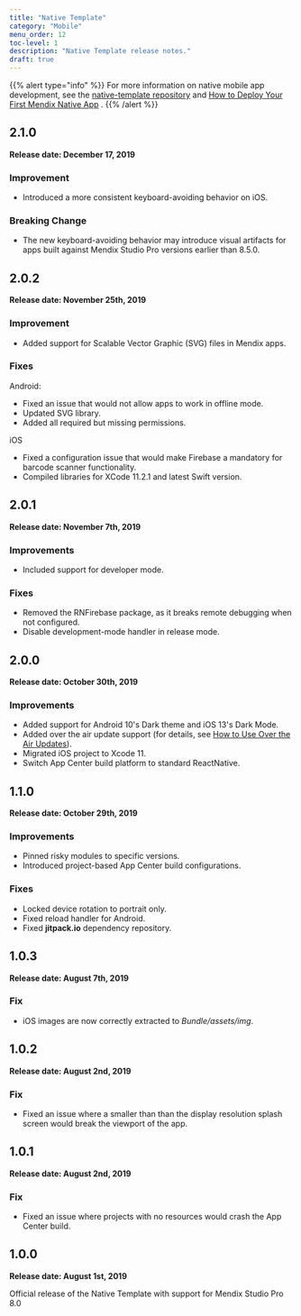 ```yaml
---
title: "Native Template"
category: "Mobile"
menu_order: 12
toc-level: 1
description: "Native Template release notes."
draft: true 
---
```


{{% alert type="info" %}}
For more information on native mobile app development, see the [native-template repository](https://github.com/mendix/native-template/) and [How to Deploy Your First Mendix Native App](/howto/mobile/deploying-native-app) .
{{% /alert %}}

## 2.1.0 

**Release date: December 17, 2019**

### Improvement

* Introduced a more consistent keyboard-avoiding behavior on iOS.

### Breaking Change

* The new keyboard-avoiding behavior may introduce visual artifacts for apps built against Mendix Studio Pro versions earlier than 8.5.0.

## 2.0.2

**Release date: November 25th, 2019**

### Improvement

* Added support for Scalable Vector Graphic (SVG) files in Mendix apps.

### Fixes

Android:

* Fixed an issue that would not allow apps to work in offline mode.
* Updated SVG library.
* Added all required but missing permissions.

iOS

* Fixed a configuration issue that would make Firebase a mandatory for barcode scanner functionality.
* Compiled libraries for XCode 11.2.1 and latest Swift version.

## 2.0.1

**Release date: November 7th, 2019**

### Improvements

* Included support for developer mode.

### Fixes

* Removed the RNFirebase package, as it breaks remote debugging when not configured.
* Disable development-mode handler in release mode.

## 2.0.0

**Release date: October 30th, 2019**

### Improvements

* Added support for Android 10's Dark theme and iOS 13's Dark Mode.
* Added over the air update support (for details, see [How to Use Over the Air Updates](/howto/mobile/how-to-ota)).
* Migrated iOS project to Xcode 11.
* Switch App Center build platform to standard ReactNative.

## 1.1.0

**Release date: October 29th, 2019**

### Improvements

* Pinned risky modules to specific versions.
* Introduced project-based App Center build configurations.

### Fixes

* Locked device rotation to portrait only.
* Fixed reload handler for Android.
* Fixed **jitpack.io** dependency repository.

## 1.0.3

**Release date: August 7th, 2019**

### Fix

* iOS images are now correctly extracted to *Bundle/assets/img*.

## 1.0.2

**Release date: August 2nd, 2019**

### Fix

* Fixed an issue where a smaller than than the display resolution splash screen would break the viewport of the app.

## 1.0.1

**Release date: August 2nd, 2019**

### Fix

* Fixed an issue where projects with no resources would crash the App Center build.

## 1.0.0

**Release date: August 1st, 2019**

Official release of the Native Template with support for Mendix Studio Pro 8.0

